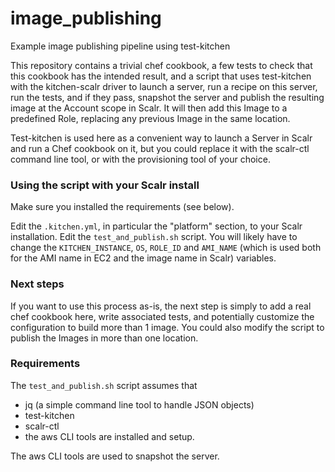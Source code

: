 # image_publishing

Example image publishing pipeline using test-kitchen

This repository contains a trivial chef cookbook, a few tests to check that this cookbook has the intended
result, and a script that uses test-kitchen with the kitchen-scalr driver to launch a server, run a recipe
on this server, run the tests, and if they pass, snapshot the server and publish the resulting image at
the Account scope in Scalr. It will then add this Image to a predefined Role, replacing any previous Image
in the same location.

Test-kitchen is used here as a convenient way to launch a Server in Scalr and run a Chef cookbook on it,
but you could replace it with the scalr-ctl command line tool, or with the provisioning tool of your choice.

### Using the script with your Scalr install

Make sure you installed the requirements (see below).

Edit the `.kitchen.yml`, in particular the "platform" section, to your Scalr installation.
Edit the `test_and_publish.sh` script. You will likely have to change the `KITCHEN_INSTANCE`, `OS`, 
`ROLE_ID` and `AMI_NAME` (which is used both for the AMI name in EC2 and the image name in Scalr) variables.

### Next steps

If you want to use this process as-is, the next step is simply to add a real chef cookbook here, write
associated tests, and potentially customize the configuration to build more than 1 image. You could also
modify the script to publish the Images in more than one location.

### Requirements

The `test_and_publish.sh` script assumes that
 - jq (a simple command line tool to handle JSON objects)
 - test-kitchen
 - scalr-ctl
 - the aws CLI tools
are installed and setup.

The aws CLI tools are used to snapshot the server.

